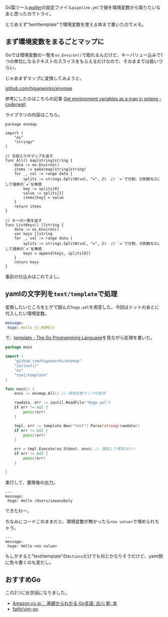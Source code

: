

Go製ツール[walter](https://github.com/walter-cd/walter "walter-cd/walter")の設定ファイル`pipeline.yml`で値を環境変数から取りたいなあと思ったのでトライ。

とりあえず"text/template"で環境変数を使える体まで書いたのでメモ。


## まず環境変数をまるごとマップに

Goでは環境変数の一覧を`os.Environ()`で取れるんだけど、キーバリュー込みで1つの単位になるテキストのスライスをもらえるだけなので、そのままでは扱いづらい。

じゃあまずマップに変換してみようと。

[github.com/higanworks/envmap](https://github.com/higanworks/envmap)

参考にしたのはこちらの記事 [Get environment variables as a map in golang - coderwall](https://coderwall.com/p/kjuyqw/get-environment-variables-as-a-map-in-golang "coderwall.com : establishing geek cred since 1305712800")

ライブラリの内容はこちら。

```
package envmap

import (
	"os"
	"strings"
)

// 全部入りのマップを返す
func All() map[string]string {
	data := os.Environ()
	items := make(map[string]string)
	for _, val := range data {
		splits := strings.SplitN(val, "=", 2)  // `=`で分割、分割数を2にして値側の`=`を無視
		key := splits[0]
		value := splits[1]
		items[key] = value
	}
	return items
}

// キーの一覧を返す
func ListKeys() []string {
	data := os.Environ()
	var keys []string
	for _, val := range data {
		splits := strings.SplitN(val, "=", 2)  // `=`で分割、分割数を2にして値側の`=`を無視
		keys = append(keys, splits[0])
	}
	return keys
}
```

事前の仕込みはこれでよし。


## yamlの文字列を`text/template`で処理

変換したいところをヒゲで囲んだ`hoge.yml`を用意した。今回はドットのあとに代入したい環境変数。

```hoge.yml
message:
 hoge: Hello {{.HOME}}
```

で、[template - The Go Programming Language](http://golang.org/pkg/text/template/ "template - The Go Programming Language")を見ながら処理を書いた。


```main.go
package main

import (
	"github.com/higanworks/envmap"
	"io/ioutil"
	"os"
	"text/template"
)

func main() {
	envs := envmap.All() // 環境変数マップを取得

	rawdata, err := ioutil.ReadFile("hoge.yml")
	if err != nil {
		panic(err)
	}

	tmpl, err := template.New("test").Parse(string(rawdata))
	if err != nil {
		panic(err)
	}

	err = tmpl.Execute(os.Stdout, envs) // 置換して標準出力へ
	if err != nil {
		panic(err)
	}

}
```

実行して、置換後の出力。

```yaml:hoge.yml(output)
---
message:
 hoge: Hello /Users/sawanoboly
```

できたわー。


ちなみにコードこのままだと、環境変数が無かったら`<no value>`で埋められちゃう。


```yaml:hoge.yml(output_with_no_value)
---
message:
 hoge: Hello <no value>
```

もしかすると"text/template"の`Actions`だけでも何とかなりそうだけど、yaml側に色々書くのも変だし。


## おすすめGo

この2つにお世話になりました。

- [Amazon.co.jp： 基礎からわかる Go言語: 古川 昇: 本](http://www.amazon.co.jp/dp/4863541171 "Amazon.co.jp： 基礎からわかる Go言語: 古川 昇: 本")
- [fatih/vim-go](https://github.com/fatih/vim-go "fatih/vim-go")
